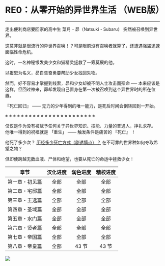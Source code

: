 # RE0：从零开始的异世界生活 （WEB版）

------

走出便利商店要回家的高中生 菜月・昴（Natsuki・Subaru） 突然被召唤到异世界。

这莫非就是很流行的异世界召唤！？可是眼前没有召唤者就算了，还遭遇强盗迅速面临性命危机。

这时，一名神秘银发美少女和猫精灵拯救了一筹莫展的他。

以报恩为名义，昴自告奋勇要帮助少女找回失物。

然而，好不容易才掌握到线索，昴和少女却被不明人士攻击而殒命 ── 本来应该是这样，但回过神来，昴却发现自己置身在第一次被召唤到这个异世界时的所在位置。

『死亡回归』 —— 无力的少年得到的唯一能力，是死后时间会倒转回到一开始。

※ ※ ※ ※ ※ ※ ※ ※ ※ ※ ※ ※ ※ ※ ※ ※ ※ ※ ※ ※ ※ ※ ※

仅仅是作为没有被赋予任何关于异世界知识、技能、力量的普通人，挣扎求存。 他唯一得到的祝福就是 「重生」 —— 触发条件是痛苦的 『死亡』 ！

他死了多少次？ <a href="/res/imgs/index/486-death.jpg" target="_blank">历经多少死亡方式（剧透慎点）？</a> 在不可靠的世界种如何夺取希望之物？

但即使跨越无数血液、尸体和绝望，也要从死亡的命运中拯救少女！

| 章节 | 汉化进度 | 润色进度 | 精校进度 |
|:---:|:---:|:---:|:---:|
| 第一章・初见篇 | 全部 | 全部 | 全部 |
| 第二章・宅邸篇 | 全部 | 全部 | 全部 |
| 第三章・王选篇 | 全部 | 全部 | 全部 |
| 第四章・圣域篇 | 全部 | 全部 | 全部 |
| 第五章・水门篇 | 全部 | 全部 | 全部 |
| 第六章・贤者篇 | 全部 | 全部 | 全部 |
| 第七章・帝国篇 | 全部 | 全部 | 全部 |
| 第八章・帝皇篇 | 全部 | 43 节 | 43 节 |

![](/res/imgs/index/01.png)
